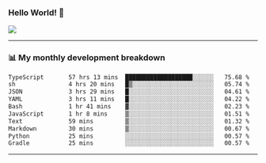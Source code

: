 ### Hello World! 👋

<a>
  <img align="center" src="https://github-readme-stats.vercel.app/api?username=megatunger&count_private=true&include_all_commits=true&bg_color=30,56CCF2,2F80ED&title_color=fff&text_color=fff" />
</a>

------
### 📊 My monthly development breakdown

<!--START_SECTION:waka-->

```txt
TypeScript       57 hrs 13 mins  ███████████████████░░░░░░   75.68 %
sh               4 hrs 20 mins   █▒░░░░░░░░░░░░░░░░░░░░░░░   05.74 %
JSON             3 hrs 29 mins   █░░░░░░░░░░░░░░░░░░░░░░░░   04.61 %
YAML             3 hrs 11 mins   █░░░░░░░░░░░░░░░░░░░░░░░░   04.22 %
Bash             1 hr 41 mins    ▓░░░░░░░░░░░░░░░░░░░░░░░░   02.23 %
JavaScript       1 hr 8 mins     ▒░░░░░░░░░░░░░░░░░░░░░░░░   01.51 %
Text             59 mins         ▒░░░░░░░░░░░░░░░░░░░░░░░░   01.32 %
Markdown         30 mins         ▒░░░░░░░░░░░░░░░░░░░░░░░░   00.67 %
Python           25 mins         ░░░░░░░░░░░░░░░░░░░░░░░░░   00.57 %
Gradle           25 mins         ░░░░░░░░░░░░░░░░░░░░░░░░░   00.57 %
```

<!--END_SECTION:waka-->

------
